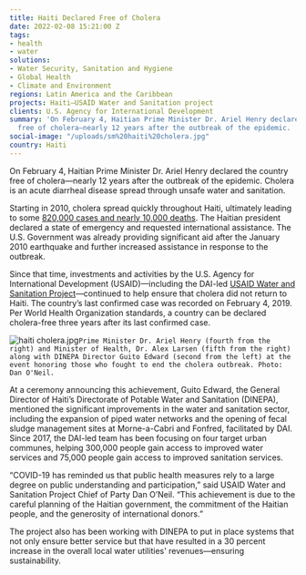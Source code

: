 ```yaml
---
title: Haiti Declared Free of Cholera
date: 2022-02-08 15:21:00 Z
tags:
- health
- water
solutions:
- Water Security, Sanitation and Hygiene
- Global Health
- Climate and Environment
regions: Latin America and the Caribbean
projects: Haiti—USAID Water and Sanitation project
clients: U.S. Agency for International Development
summary: 'On February 4, Haitian Prime Minister Dr. Ariel Henry declared the country
  free of cholera—nearly 12 years after the outbreak of the epidemic. '
social-image: "/uploads/sm%20haiti%20cholera.jpg"
country: Haiti
---
```


On February 4, Haitian Prime Minister Dr. Ariel Henry declared the country free of cholera—nearly 12 years after the outbreak of the epidemic. Cholera is an acute diarrheal disease spread through unsafe water and sanitation.  

Starting in 2010, cholera spread quickly throughout Haiti, ultimately leading to some [820,000 cases and nearly 10,000 deaths](https://www.cdc.gov/cholera/haiti/index.html). The Haitian president declared a state of emergency and requested international assistance. The U.S. Government was already providing significant aid after the January 2010 earthquake and further increased assistance in response to the outbreak.

Since that time, investments and activities by the U.S. Agency for International Development (USAID)—including the DAI-led [USAID Water and Sanitation Project](https://www.dai.com/our-work/projects/haiti-usaid-water-and-sanitation-watsan)—continued to help ensure that cholera did not return to Haiti. The country’s last confirmed case was recorded on February 4, 2019. Per World Health Organization standards, a country can be declared cholera-free three years after its last confirmed case. 

![haiti cholera.jpg](/uploads/haiti%20cholera.jpg)`Prime Minister Dr. Ariel Henry (fourth from the right) and Minister of Health, Dr. Alex Larsen (fifth from the right) along with DINEPA Director Guito Edward (second from the left) at the event honoring those who fought to end the cholera outbreak. Photo: Dan O'Neil.`

At a ceremony announcing this achievement, Guito Edward, the General Director of Haiti’s Directorate of Potable Water and Sanitation (DINEPA), mentioned the significant improvements in the water and sanitation sector, including the expansion of piped water networks and the opening of fecal sludge management sites at Morne-a-Cabri and Fonfred, facilitated by DAI. Since 2017, the DAI-led team has been focusing on four target urban communes, helping 300,000 people gain access to improved water services and 75,000 people gain access to improved sanitation services. 

“COVID-19 has reminded us that public health measures rely to a large degree on public understanding and participation,” said USAID Water and Sanitation Project Chief of Party Dan O’Neil. “This achievement is due to the careful planning of the Haitian government, the commitment of the Haitian people, and the generosity of international donors.” 

The project also has been working with DINEPA to put in place systems that not only ensure better service but that have resulted in a 30 percent increase in the overall local water utilities' revenues—ensuring sustainability. 